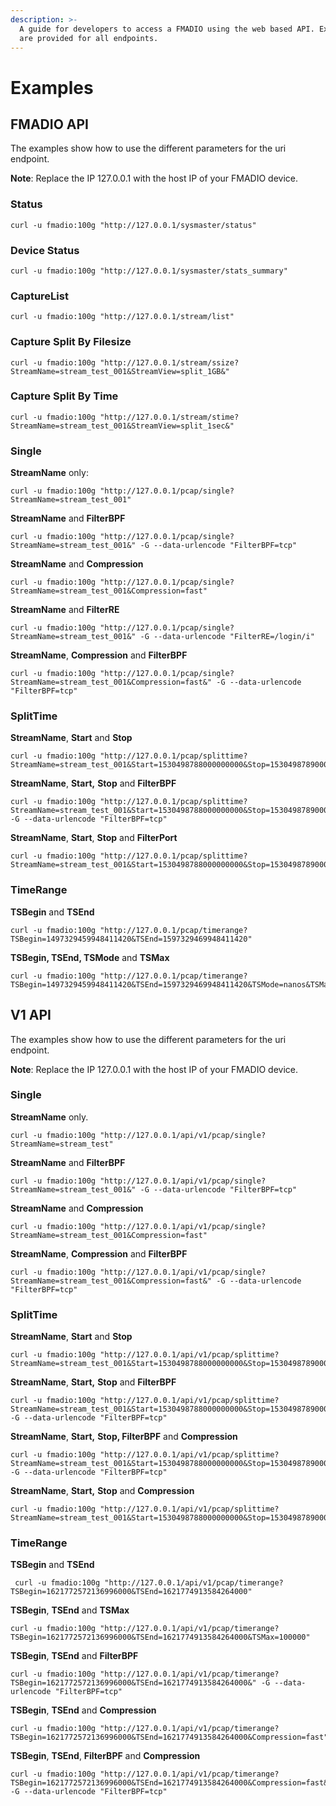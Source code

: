 ```yaml
---
description: >-
  A guide for developers to access a FMADIO using the web based API. Examples
  are provided for all endpoints.
---
```


# Examples

## FMADIO API

The examples show how to use the different parameters for the uri endpoint. 

**Note**: Replace the IP 127.0.0.1 with the host IP of your FMADIO device.

### Status

```text
curl -u fmadio:100g "http://127.0.0.1/sysmaster/status"
```

### Device Status

```text
curl -u fmadio:100g "http://127.0.0.1/sysmaster/stats_summary"
```

### CaptureList

```text
curl -u fmadio:100g "http://127.0.0.1/stream/list"
```

### Capture Split By Filesize

```text
curl -u fmadio:100g "http://127.0.0.1/stream/ssize?StreamName=stream_test_001&StreamView=split_1GB&"
```

### Capture Split By Time

```text
curl -u fmadio:100g "http://127.0.0.1/stream/stime?StreamName=stream_test_001&StreamView=split_1sec&"
```

### Single

**StreamName** only:

```text
curl -u fmadio:100g "http://127.0.0.1/pcap/single?StreamName=stream_test_001"
```

**StreamName** and **FilterBPF**

```text
curl -u fmadio:100g "http://127.0.0.1/pcap/single?StreamName=stream_test_001&" -G --data-urlencode "FilterBPF=tcp"
```

**StreamName** and **Compression**

```text
curl -u fmadio:100g "http://127.0.0.1/pcap/single?StreamName=stream_test_001&Compression=fast"
```

**StreamName** and **FilterRE**

```text
curl -u fmadio:100g "http://127.0.0.1/pcap/single?StreamName=stream_test_001&" -G --data-urlencode "FilterRE=/login/i" 
```

**StreamName**, **Compression** and **FilterBPF**

```text
curl -u fmadio:100g "http://127.0.0.1/pcap/single?StreamName=stream_test_001&Compression=fast&" -G --data-urlencode "FilterBPF=tcp"
```

### SplitTime

**StreamName**, **Start** and **Stop**

```text
curl -u fmadio:100g "http://127.0.0.1/pcap/splittime?StreamName=stream_test_001&Start=1530498788000000000&Stop=1530498789000000000&"
```

**StreamName**, **Start,** **Stop** and **FilterBPF**

```text
curl -u fmadio:100g "http://127.0.0.1/pcap/splittime?StreamName=stream_test_001&Start=1530498788000000000&Stop=1530498789000000000&" -G --data-urlencode "FilterBPF=tcp" 
```

**StreamName**, **Start**, **Stop** and **FilterPort**

```text
curl -u fmadio:100g "http://127.0.0.1/pcap/splittime?StreamName=stream_test_001&Start=1530498788000000000&Stop=1530498789000000000&FilterPort=0"
```

### TimeRange

**TSBegin** and **TSEnd**

```text
curl -u fmadio:100g "http://127.0.0.1/pcap/timerange?TSBegin=1497329459948411420&TSEnd=1597329469948411420"
```

**TSBegin, TSEnd, TSMode** and **TSMax**

```text
curl -u fmadio:100g "http://127.0.0.1/pcap/timerange?TSBegin=1497329459948411420&TSEnd=1597329469948411420&TSMode=nanos&TSMax=1000000"
```

## V1 API

The examples show how to use the different parameters for the uri endpoint. 

**Note**: Replace the IP 127.0.0.1 with the host IP of your FMADIO device.

### Single

**StreamName** only.

```text
curl -u fmadio:100g "http://127.0.0.1/api/v1/pcap/single?StreamName=stream_test"
```

**StreamName** and **FilterBPF**

```text
curl -u fmadio:100g "http://127.0.0.1/api/v1/pcap/single?StreamName=stream_test_001&" -G --data-urlencode "FilterBPF=tcp"
```

**StreamName** and **Compression**

```text
curl -u fmadio:100g "http://127.0.0.1/api/v1/pcap/single?StreamName=stream_test_001&Compression=fast"
```

**StreamName**, **Compression** and **FilterBPF**

```text
curl -u fmadio:100g "http://127.0.0.1/api/v1/pcap/single?StreamName=stream_test_001&Compression=fast&" -G --data-urlencode "FilterBPF=tcp"
```

### SplitTime

**StreamName**, **Start** and **Stop**

```text
curl -u fmadio:100g "http://127.0.0.1/api/v1/pcap/splittime?StreamName=stream_test_001&Start=1530498788000000000&Stop=1530498789000000000&"
```

**StreamName**, **Start,** **Stop** and **FilterBPF**

```text
curl -u fmadio:100g "http://127.0.0.1/api/v1/pcap/splittime?StreamName=stream_test_001&Start=1530498788000000000&Stop=1530498789000000000&" -G --data-urlencode "FilterBPF=tcp" 
```

**StreamName**, **Start,** **Stop, FilterBPF** and **Compression**

```text
curl -u fmadio:100g "http://127.0.0.1/api/v1/pcap/splittime?StreamName=stream_test_001&Start=1530498788000000000&Stop=1530498789000000000&Compression=fast&" -G --data-urlencode "FilterBPF=tcp" 
```

**StreamName**, **Start,** **Stop** and **Compression**

```text
curl -u fmadio:100g "http://127.0.0.1/api/v1/pcap/splittime?StreamName=stream_test_001&Start=1530498788000000000&Stop=1530498789000000000&Compression=fast&" 
```

### TimeRange

**TSBegin** and **TSEnd**

```text
 curl -u fmadio:100g "http://127.0.0.1/api/v1/pcap/timerange?TSBegin=1621772572136996000&TSEnd=1621774913584264000"
```

**TSBegin**, **TSEnd** and **TSMax**

```text
curl -u fmadio:100g "http://127.0.0.1/api/v1/pcap/timerange?TSBegin=1621772572136996000&TSEnd=1621774913584264000&TSMax=100000"
```

**TSBegin**, **TSEnd** and **FilterBPF**

```text
curl -u fmadio:100g "http://127.0.0.1/api/v1/pcap/timerange?TSBegin=1621772572136996000&TSEnd=1621774913584264000&" -G --data-urlencode "FilterBPF=tcp"  
```

**TSBegin**, **TSEnd** and **Compression**

```text
curl -u fmadio:100g "http://127.0.0.1/api/v1/pcap/timerange?TSBegin=1621772572136996000&TSEnd=1621774913584264000&Compression=fast"
```

**TSBegin**, **TSEnd**, **FilterBPF** and **Compression**

```text
curl -u fmadio:100g "http://127.0.0.1/api/v1/pcap/timerange?TSBegin=1621772572136996000&TSEnd=1621774913584264000&Compression=fast&" -G --data-urlencode "FilterBPF=tcp"
```

